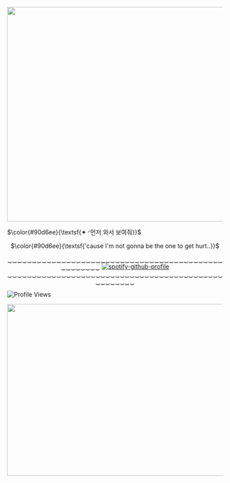 <p align="center">   <img width="600x600" height="500" src=https://github.com/fallenbutterfly/lyrxqss-2/blob/f79908e8501a129828d8df0435b8234560fa6e70/%F0%90%84%88%E2%A0%80co%E2%A0%80%E2%A0%80%E2%91%85%E2%A0%80%E2%A0%80%E2%A0%80%20rentry%E2%A0%80%E2%A0%80%CB%AC.gif>
</p>

<p align="left"> $\color{#90d6ee}{\textsf{✦ ◜먼저 와서 보여줘}}$
<p align="center"> $\color{#90d6ee}{\textsf{'cause I'm not gonna be the one to get hurt..}}$

<p align="center"![Profile Views](https://komarev.com/ghpvc/?username=lyrxqss&color=blue&label=delusus)

‿‿‿‿‿‿‿‿‿‿‿‿‿‿‿‿‿‿‿‿‿‿‿‿‿‿‿‿‿‿‿‿‿‿‿‿‿‿‿‿‿‿‿‿‿‿‿‿‿‿‿‿
    [![spotify-github-profile](https://spotify-github-profile.kittinanx.com/api/view?uid=cgo1nbhfibb223rkc10kxe6p1&cover_image=true&theme=natemoo-re&show_offline=true&background_color=121212&interchange=true&bar_color=53b14f&bar_color_cover=false)](https://spotify-github-profile.kittinanx.com/api/view?uid=cgo1nbhfibb223rkc10kxe6p1&redirect=true)
‿‿‿‿‿‿‿‿‿‿‿‿‿‿‿‿‿‿‿‿‿‿‿‿‿‿‿‿‿‿‿‿‿‿‿‿‿‿‿‿‿‿‿‿‿‿‿‿‿‿‿‿

![Profile Views](https://komarev.com/ghpvc/?username=lyrxqss&color=blue&label=bunnies)



<p align="center">   <img width="600x600" height="400" src=https://github.com/lyrxqss/lyrxqss-2/blob/f6799bf1ab17a88b0e2b4b6beed0af3ffd7127d9/%E1%B6%BB%20%F0%9D%98%87%20%F0%90%B0%81.jpeg>
</p>
